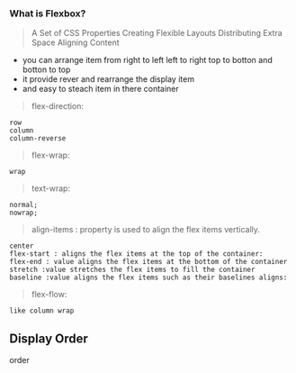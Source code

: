 ### What is Flexbox?

> A Set of CSS Properties
> Creating Flexible Layouts
> Distributing Extra Space
> Aligning Content

- you can arrange item from right to left left to right top to botton and botton to top
- it provide rever and rearrange the display item
- and easy to steach item in there container

> flex-direction:

    row
    column
    column-reverse

> flex-wrap:

    wrap

> text-wrap:

    normal;
    nowrap;

> align-items : property is used to align the flex items vertically.

    center
    flex-start : aligns the flex items at the top of the container:
    flex-end : value aligns the flex items at the bottom of the container
    stretch :value stretches the flex items to fill the container
    baseline :value aligns the flex items such as their baselines aligns:

> flex-flow:

    like column wrap

## Display Order

order
